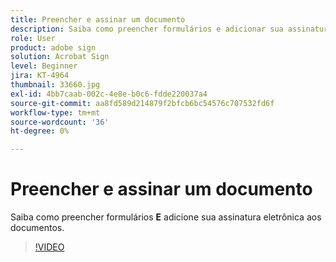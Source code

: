 ```yaml
---
title: Preencher e assinar um documento
description: Saiba como preencher formulários e adicionar sua assinatura eletrônica aos documentos
role: User
product: adobe sign
solution: Acrobat Sign
level: Beginner
jira: KT-4964
thumbnail: 33660.jpg
exl-id: 4bb7caab-002c-4e8e-b0c6-fdde220037a4
source-git-commit: aa8fd589d214879f2bfcb6bc54576c707532fd6f
workflow-type: tm+mt
source-wordcount: '36'
ht-degree: 0%

---
```


# Preencher e assinar um documento

Saiba como preencher formulários **E** adicione sua assinatura eletrônica aos documentos.

>[!VIDEO](https://video.tv.adobe.com/v/33660?quality=12&learn=on&hidetitle=true)
